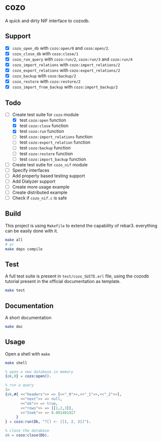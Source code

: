 # cozo

A quick and dirty NIF interface to cozodb.

## Support

 - [x] `cozo_open_db` with `cozo:open/0` and `cozo:open/2`.
 - [x] `cozo_close_db` with `cozo:close/1`
 - [x] `cozo_run_query` with `cozo:run/2`, `cozo:run/3` and `cozo:run/4`
 - [x] `cozo_import_relations` with `cozo:import_relations/2`
 - [x] `cozo_export_relations` with `cozo:export_relations/2`
 - [x] `cozo_backup`  with `cozo:backup/2`
 - [x] `cozo_restore`  with `cozo:restore/2`
 - [x] `cozo_import_from_backup`  with `cozo:import_backup/2`

## Todo

 - [ ] Create test suite for `cozo` module
   - [x] test `cozo:open` function
   - [x] test `cozo:close` function
   - [x] test `cozo:run` function
   - [ ] test `cozo:import_relations` function
   - [ ] test `cozo:export_relation` function
   - [ ] test `cozo:backup` function
   - [ ] test `cozo:restore` function
   - [ ] test `cozo:import_backup` function
 - [ ] Create test sutie for `cozo_nif` module
 - [ ] Specify interfaces
 - [ ] Add property based testing support
 - [ ] Add Dialyzer support
 - [ ] Create more usage example
 - [ ] Create distributed example
 - [ ] Check if `cozo_nif.c` is safe

## Build

This project is using `Makefile` to extend the capability of
rebar3. everything can be easily done with it.

```sh
make all
# or
make deps compile
```

## Test

A full test suite is present in `test/cozo_SUITE.erl` file, using the
cozodb tutorial present in the official documentation as template.

```sh
make test
```

## Documentation

A short documentation

```sh
make doc
```

## Usage

Open a shell with `make`

```sh
make shell
```

```erlang
% open a new database in memory
{ok,0} = cozo:open().

% run a query
3>
{ok,#{ <<"headers">> => [<<"_0">>,<<"_1">>,<<"_2">>],
       <<"next">> => null,
       <<"ok">> => true,
       <<"rows">> => [[1,2,3]],
       <<"took">> => 0.001401927
     }
} = cozo:run(Db, "?[] <- [[1, 2, 3]]").

% close the database
ok = cozo:close(Db).
```
